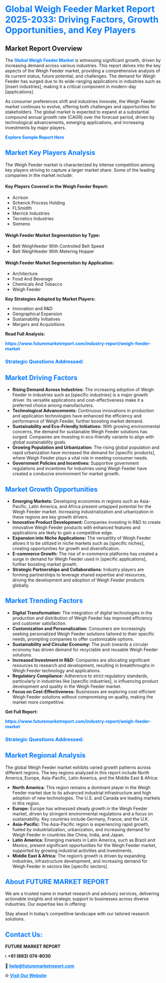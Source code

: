 <h1 style="color: #007BFF;">Global Weigh Feeder Market Report 2025-2033: Driving Factors, Growth Opportunities, and Key Players</h1>

<section id="overview">
<h2>Market Report Overview</h2>
<p>The <a href="https://www.futuremarketreport.com/industry-report/weigh-feeder-market" style="color: #007BFF; text-decoration: none;"><strong>Global Weigh Feeder Market</strong></a> is witnessing significant growth, driven by increasing demand across various industries. This report delves into the key aspects of the Weigh Feeder market, providing a comprehensive analysis of its current status, future potential, and challenges. The demand for Weigh Feeder has surged due to its wide-ranging applications in industries such as [insert industries], making it a critical component in modern-day [applications].</p>
<p>As consumer preferences shift and industries innovate, the Weigh Feeder market continues to evolve, offering both challenges and opportunities for stakeholders. The global market is expected to expand at a substantial compound annual growth rate (CAGR) over the forecast period, driven by technological advancements, emerging applications, and increasing investments by major players.</p>
</section>

<section id="overview">
<p><a href="https://www.futuremarketreport.com/request-sample/reportId=128467" style="color: #007BFF; text-decoration: none;"><strong>Explore Sample Report Here</strong></a></p>
</section>

<section id="key-players">
<h2 style="color: #007BFF;">Market Key Players Analysis</h2>
<p>The Weigh Feeder market is characterized by intense competition among key players striving to capture a larger market share. Some of the leading companies in the market include:</p>
<h4>Key Players Covered in the Weigh Feeder Report:</h4>
<ul><li>Acrison</li><li>Schenck Process Holding</li><li>FLSmidth</li><li>Merrick Industries</li><li>Tecnetics Industries</li><li>Siemens</li></ul>
<h4>Weigh Feeder Market Segmentation by Type:</h4>
<ul><li>Belt Weighfeeder With Controlled Belt Speed</li><li>Belt Weighfeeder With Metering Hopper</li></ul>

<h4>Weigh Feeder Market Segmentation by Application:</h4>
<ul><li>Architecture</li><li>Food And Beverage</li><li>Chemicals And Tobacco</li><li>Weigh Feeder</li></ul>
<p><strong>Key Strategies Adopted by Market Players:</strong></p>
<ul>
<li>Innovation and R&D</li>
<li>Geographical Expansion</li>
<li>Sustainability Initiatives</li>
<li>Mergers and Acquisitions</li>
</ul>
</section>

<section>
<p><strong>Read Full Analysis: </strong></p><a href="https://www.futuremarketreport.com/industry-report/weigh-feeder-market" style="color: #007BFF; text-decoration: none;"><strong>https://www.futuremarketreport.com/industry-report/weigh-feeder-market</strong></a>
<h3 style="color: #007BFF;">Strategic Questions Addressed:</h3>
</section>

<section id="driving-factors">
<h2 style="color: #007BFF;">Market Driving Factors</h2>
<ul>
<li><strong>Rising Demand Across Industries:</strong> The increasing adoption of Weigh Feeder in industries such as [specific industries] is a major growth driver. Its versatile applications and cost-effectiveness make it a preferred choice among manufacturers.</li>
<li><strong>Technological Advancements:</strong> Continuous innovations in production and application technologies have enhanced the efficiency and performance of Weigh Feeder, further boosting market demand.</li>
<li><strong>Sustainability and Eco-Friendly Initiatives:</strong> With growing environmental concerns, the demand for sustainable Weigh Feeder solutions has surged. Companies are investing in eco-friendly variants to align with global sustainability goals.</li>
<li><strong>Growing Population and Urbanization:</strong> The rising global population and rapid urbanization have increased the demand for [specific products], where Weigh Feeder plays a vital role in meeting consumer needs.</li>
<li><strong>Government Policies and Incentives:</strong> Supportive government regulations and incentives for industries using Weigh Feeder have created a conducive environment for market growth.</li>
</ul>
</section>

<section id="growth-opportunities">
<h2 style="color: #007BFF;">Market Growth Opportunities</h2>
<ul>
<li><strong>Emerging Markets:</strong> Developing economies in regions such as Asia-Pacific, Latin America, and Africa present untapped potential for the Weigh Feeder market. Increasing industrialization and urbanization in these regions are key growth drivers.</li>
<li><strong>Innovative Product Development:</strong> Companies investing in R&D to create innovative Weigh Feeder products with enhanced features and applications are likely to gain a competitive edge.</li>
<li><strong>Expansion into Niche Applications:</strong> The versatility of Weigh Feeder allows it to be utilized in niche markets such as [specific niches], creating opportunities for growth and diversification.</li>
<li><strong>E-commerce Growth:</strong> The rise of e-commerce platforms has created a surge in demand for Weigh Feeder used in [specific applications], further boosting market growth.</li>
<li><strong>Strategic Partnerships and Collaborations:</strong> Industry players are forming partnerships to leverage shared expertise and resources, driving the development and adoption of Weigh Feeder products globally.</li>
</ul>
</section>

<section id="trending-factors">
<h2 style="color: #007BFF;">Market Trending Factors</h2>
<ul>
<li><strong>Digital Transformation:</strong> The integration of digital technologies in the production and distribution of Weigh Feeder has improved efficiency and customer satisfaction.</li>
<li><strong>Customization and Personalization:</strong> Consumers are increasingly seeking personalized Weigh Feeder solutions tailored to their specific needs, prompting companies to offer customizable options.</li>
<li><strong>Sustainability and Circular Economy:</strong> The push towards a circular economy has driven demand for recyclable and reusable Weigh Feeder solutions.</li>
<li><strong>Increased Investment in R&D:</strong> Companies are allocating significant resources to research and development, resulting in breakthroughs in Weigh Feeder technology and applications.</li>
<li><strong>Regulatory Compliance:</strong> Adherence to strict regulatory standards, particularly in industries like [specific industries], is influencing product development and quality in the Weigh Feeder market.</li>
<li><strong>Focus on Cost-Effectiveness:</strong> Businesses are exploring cost-efficient Weigh Feeder solutions without compromising on quality, making the market more competitive.</li>
</ul>
</section>

<section>
<p><strong>Get Full Report: </strong></p><a href="https://www.futuremarketreport.com/industry-report/weigh-feeder-market" style="color: #007BFF; text-decoration: none;"><strong>https://www.futuremarketreport.com/industry-report/weigh-feeder-market</strong></a>
<h3 style="color: #007BFF;">Strategic Questions Addressed:</h3>
</section>


<section id="regional-analysis">
<h2 style="color: #007BFF;">Market Regional Analysis</h2>
<p>The global Weigh Feeder market exhibits varied growth patterns across different regions. The key regions analyzed in this report include North America, Europe, Asia-Pacific, Latin America, and the Middle East & Africa:</p>
<ul>
<li><strong>North America:</strong> This region remains a dominant player in the Weigh Feeder market due to its advanced industrial infrastructure and high adoption of new technologies. The U.S. and Canada are leading markets in this region.</li>
<li><strong>Europe:</strong> Europe has witnessed steady growth in the Weigh Feeder market, driven by stringent environmental regulations and a focus on sustainability. Key countries include Germany, France, and the U.K.</li>
<li><strong>Asia-Pacific:</strong> The Asia-Pacific region is experiencing rapid growth, fueled by industrialization, urbanization, and increasing demand for Weigh Feeder in countries like China, India, and Japan.</li>
<li><strong>Latin America:</strong> Emerging markets in Latin America, such as Brazil and Mexico, present significant opportunities for the Weigh Feeder market, supported by growing industrial activities and investments.</li>
<li><strong>Middle East & Africa:</strong> The region’s growth is driven by expanding industries, infrastructure development, and increasing demand for Weigh Feeder in sectors like [specific sectors].</li>
</ul>
</section>

<footer>
<h2 style="color: #007BFF;">About FUTURE MARKET REPORT</h2>
<p>We are a trusted name in market research and advisory services, delivering actionable insights and strategic support to businesses across diverse industries. Our expertise lies in offering:</p>

<p>Stay ahead in today’s competitive landscape with our tailored research solutions.</p>

<h2 style="color: #007BFF;">Contact Us:</h2>
<p><strong>FUTURE MARKET REPORT</strong></p>
<p>📞 <strong>+91 (883) 074-8030</strong></p>
<p>📧 <strong><a href="mailto:help@futuremarketreport.com" style="color: #007BFF;">help@futuremarketreport.com</a></strong></p>
<p>🌐 <strong><a href="https://www.futuremarketreport.com/" style="color: #007BFF;">Visit Our Website</a></strong></p>
</footer>